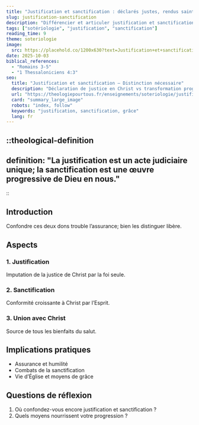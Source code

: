 ```yaml
---
title: "Justification et sanctification : déclarés justes, rendus saints"
slug: justification-sanctification
description: "Différencier et articuler justification et sanctification dans le salut."
tags: ["sotériologie", "justification", "sanctification"]
reading_time: 9
theme: soteriologie
image:
  src: https://placehold.co/1200x630?text=Justification+et+sanctification
date: 2025-10-03
biblical_references:
  - "Romains 3-5"
  - "1 Thessaloniciens 4:3"
seo:
  title: "Justification et sanctification — Distinction nécessaire"
  description: "Déclaration de justice en Christ vs transformation progressive par l’Esprit."
  url: "https://theologiepourtous.fr/enseignements/soteriologie/justification-sanctification"
  card: "summary_large_image"
  robots: "index, follow"
  keywords: "justification, sanctification, grâce"
  lang: fr
---
```


::theological-definition
---
definition: "La justification est un acte judiciaire unique; la sanctification est une œuvre progressive de Dieu en nous."
---
::

## Introduction

Confondre ces deux dons trouble l’assurance; bien les distinguer libère.

## Aspects

### 1. Justification
Imputation de la justice de Christ par la foi seule.

### 2. Sanctification
Conformité croissante à Christ par l’Esprit.

### 3. Union avec Christ
Source de tous les bienfaits du salut.

## Implications pratiques
- Assurance et humilité
- Combats de la sanctification
- Vie d’Église et moyens de grâce

## Questions de réflexion
1. Où confondez-vous encore justification et sanctification ?
2. Quels moyens nourrissent votre progression ?
